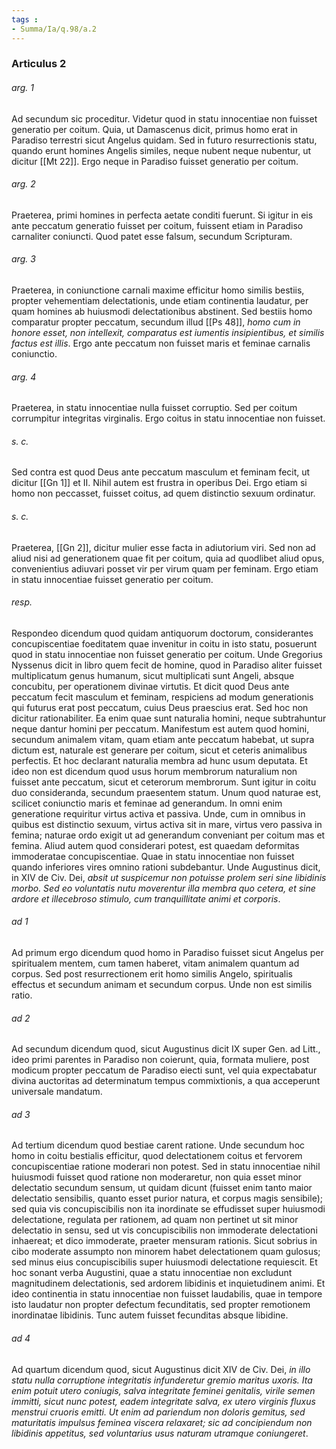 ```yaml
---
tags : 
- Summa/Ia/q.98/a.2
---
```


### Articulus 2

###### arg. 1
Ad secundum sic proceditur. Videtur quod in statu innocentiae non fuisset generatio per coitum. Quia, ut Damascenus dicit, primus homo erat in Paradiso terrestri sicut Angelus quidam. Sed in futuro resurrectionis statu, quando erunt homines Angelis similes, neque nubent neque nubentur, ut dicitur [[Mt 22]]. Ergo neque in Paradiso fuisset generatio per coitum.

###### arg. 2
Praeterea, primi homines in perfecta aetate conditi fuerunt. Si igitur in eis ante peccatum generatio fuisset per coitum, fuissent etiam in Paradiso carnaliter coniuncti. Quod patet esse falsum, secundum Scripturam.

###### arg. 3
Praeterea, in coniunctione carnali maxime efficitur homo similis bestiis, propter vehementiam delectationis, unde etiam continentia laudatur, per quam homines ab huiusmodi delectationibus abstinent. Sed bestiis homo comparatur propter peccatum, secundum illud [[Ps 48]], *homo cum in honore esset, non intellexit, comparatus est iumentis insipientibus, et similis factus est illis*. Ergo ante peccatum non fuisset maris et feminae carnalis coniunctio.

###### arg. 4
Praeterea, in statu innocentiae nulla fuisset corruptio. Sed per coitum corrumpitur integritas virginalis. Ergo coitus in statu innocentiae non fuisset.

###### s. c.
Sed contra est quod Deus ante peccatum masculum et feminam fecit, ut dicitur [[Gn 1]] et II. Nihil autem est frustra in operibus Dei. Ergo etiam si homo non peccasset, fuisset coitus, ad quem distinctio sexuum ordinatur.

###### s. c.
Praeterea, [[Gn 2]], dicitur mulier esse facta in adiutorium viri. Sed non ad aliud nisi ad generationem quae fit per coitum, quia ad quodlibet aliud opus, convenientius adiuvari posset vir per virum quam per feminam. Ergo etiam in statu innocentiae fuisset generatio per coitum.

###### resp.
Respondeo dicendum quod quidam antiquorum doctorum, considerantes concupiscentiae foeditatem quae invenitur in coitu in isto statu, posuerunt quod in statu innocentiae non fuisset generatio per coitum. Unde Gregorius Nyssenus dicit in libro quem fecit de homine, quod in Paradiso aliter fuisset multiplicatum genus humanum, sicut multiplicati sunt Angeli, absque concubitu, per operationem divinae virtutis. Et dicit quod Deus ante peccatum fecit masculum et feminam, respiciens ad modum generationis qui futurus erat post peccatum, cuius Deus praescius erat. Sed hoc non dicitur rationabiliter. Ea enim quae sunt naturalia homini, neque subtrahuntur neque dantur homini per peccatum. Manifestum est autem quod homini, secundum animalem vitam, quam etiam ante peccatum habebat, ut supra dictum est, naturale est generare per coitum, sicut et ceteris animalibus perfectis. Et hoc declarant naturalia membra ad hunc usum deputata. Et ideo non est dicendum quod usus horum membrorum naturalium non fuisset ante peccatum, sicut et ceterorum membrorum. Sunt igitur in coitu duo consideranda, secundum praesentem statum. Unum quod naturae est, scilicet coniunctio maris et feminae ad generandum. In omni enim generatione requiritur virtus activa et passiva. Unde, cum in omnibus in quibus est distinctio sexuum, virtus activa sit in mare, virtus vero passiva in femina; naturae ordo exigit ut ad generandum conveniant per coitum mas et femina. Aliud autem quod considerari potest, est quaedam deformitas immoderatae concupiscentiae. Quae in statu innocentiae non fuisset quando inferiores vires omnino rationi subdebantur. Unde Augustinus dicit, in XIV de Civ. Dei, *absit ut suspicemur non potuisse prolem seri sine libidinis morbo. Sed eo voluntatis nutu moverentur illa membra quo cetera, et sine ardore et illecebroso stimulo, cum tranquillitate animi et corporis*.

###### ad 1
Ad primum ergo dicendum quod homo in Paradiso fuisset sicut Angelus per spiritualem mentem, cum tamen haberet, vitam animalem quantum ad corpus. Sed post resurrectionem erit homo similis Angelo, spiritualis effectus et secundum animam et secundum corpus. Unde non est similis ratio.

###### ad 2
Ad secundum dicendum quod, sicut Augustinus dicit IX super Gen. ad Litt., ideo primi parentes in Paradiso non coierunt, quia, formata muliere, post modicum propter peccatum de Paradiso eiecti sunt, vel quia expectabatur divina auctoritas ad determinatum tempus commixtionis, a qua acceperunt universale mandatum.

###### ad 3
Ad tertium dicendum quod bestiae carent ratione. Unde secundum hoc homo in coitu bestialis efficitur, quod delectationem coitus et fervorem concupiscentiae ratione moderari non potest. Sed in statu innocentiae nihil huiusmodi fuisset quod ratione non moderaretur, non quia esset minor delectatio secundum sensum, ut quidam dicunt (fuisset enim tanto maior delectatio sensibilis, quanto esset purior natura, et corpus magis sensibile); sed quia vis concupiscibilis non ita inordinate se effudisset super huiusmodi delectatione, regulata per rationem, ad quam non pertinet ut sit minor delectatio in sensu, sed ut vis concupiscibilis non immoderate delectationi inhaereat; et dico immoderate, praeter mensuram rationis. Sicut sobrius in cibo moderate assumpto non minorem habet delectationem quam gulosus; sed minus eius concupiscibilis super huiusmodi delectatione requiescit. Et hoc sonant verba Augustini, quae a statu innocentiae non excludunt magnitudinem delectationis, sed ardorem libidinis et inquietudinem animi. Et ideo continentia in statu innocentiae non fuisset laudabilis, quae in tempore isto laudatur non propter defectum fecunditatis, sed propter remotionem inordinatae libidinis. Tunc autem fuisset fecunditas absque libidine.

###### ad 4
Ad quartum dicendum quod, sicut Augustinus dicit XIV de Civ. Dei, *in illo statu nulla corruptione integritatis infunderetur gremio maritus uxoris. Ita enim potuit utero coniugis, salva integritate feminei genitalis, virile semen immitti, sicut nunc potest, eadem integritate salva, ex utero virginis fluxus menstrui cruoris emitti. Ut enim ad pariendum non doloris gemitus, sed maturitatis impulsus feminea viscera relaxaret; sic ad concipiendum non libidinis appetitus, sed voluntarius usus naturam utramque coniungeret*.


